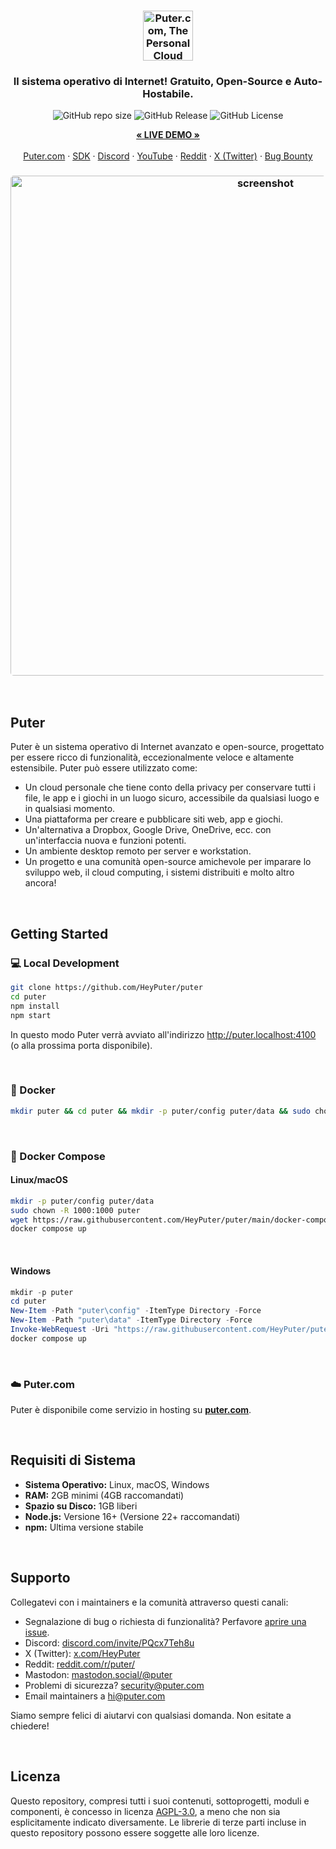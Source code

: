 <h3 align="center"><img width="80" alt="Puter.com, The Personal Cloud Computer: All your files, apps, and games in one place accessible from anywhere at any time." src="https://assets.puter.site/puter-logo.png"></h3>

<h3 align="center">Il sistema operativo di Internet! Gratuito, Open-Source e Auto-Hostabile.</h3>

<p align="center">
    <img alt="GitHub repo size" src="https://img.shields.io/github/repo-size/HeyPuter/puter"> <img alt="GitHub Release" src="https://img.shields.io/github/v/release/HeyPuter/puter?label=latest%20version"> <img alt="GitHub License" src="https://img.shields.io/github/license/HeyPuter/puter">
</p>
<p align="center">
    <a href="https://puter.com/"><strong>« LIVE DEMO »</strong></a>
    <br />
    <br />
    <a href="https://puter.com">Puter.com</a>
    ·
    <a href="https://docs.puter.com" target="_blank">SDK</a>
    ·
    <a href="https://discord.com/invite/PQcx7Teh8u">Discord</a>
    ·
    <a href="https://www.youtube.com/@EricsPuterVideos">YouTube</a>
    ·
    <a href="https://reddit.com/r/puter">Reddit</a>
    ·
    <a href="https://twitter.com/HeyPuter">X (Twitter)</a>
    ·
    <a href="https://hackerone.com/puter_h1b">Bug Bounty</a>
</p>

<h3 align="center"><img width="800" style="border-radius:5px;" alt="screenshot" src="https://assets.puter.site/puter.com-screenshot-3.webp"></h3>

<br/>

## Puter

Puter è un sistema operativo di Internet avanzato e open-source, progettato per essere ricco di funzionalità, eccezionalmente veloce e altamente estensibile. Puter può essere utilizzato come:

- Un cloud personale che tiene conto della privacy per conservare tutti i file, le app e i giochi in un luogo sicuro, accessibile da qualsiasi luogo e in qualsiasi momento.
- Una piattaforma per creare e pubblicare siti web, app e giochi.
- Un'alternativa a Dropbox, Google Drive, OneDrive, ecc. con un'interfaccia nuova e funzioni potenti. 
- Un ambiente desktop remoto per server e workstation. 
- Un progetto e una comunità open-source amichevole per imparare lo sviluppo web, il cloud computing, i sistemi distribuiti e molto altro ancora!

<br/>

## Getting Started


### 💻 Local Development

```bash
git clone https://github.com/HeyPuter/puter
cd puter
npm install
npm start
```

In questo modo Puter verrà avviato all'indirizzo http://puter.localhost:4100 (o alla prossima porta disponibile).

<br/>

### 🐳 Docker


```bash
mkdir puter && cd puter && mkdir -p puter/config puter/data && sudo chown -R 1000:1000 puter && docker run --rm -p 4100:4100 -v `pwd`/puter/config:/etc/puter -v `pwd`/puter/data:/var/puter  ghcr.io/heyputer/puter
```

<br/>


### 🐙 Docker Compose


#### Linux/macOS
```bash
mkdir -p puter/config puter/data
sudo chown -R 1000:1000 puter
wget https://raw.githubusercontent.com/HeyPuter/puter/main/docker-compose.yml
docker compose up
```
<br/>

#### Windows


```powershell
mkdir -p puter
cd puter
New-Item -Path "puter\config" -ItemType Directory -Force
New-Item -Path "puter\data" -ItemType Directory -Force
Invoke-WebRequest -Uri "https://raw.githubusercontent.com/HeyPuter/puter/main/docker-compose.yml" -OutFile "docker-compose.yml"
docker compose up
```
<br/>

### ☁️ Puter.com

Puter è disponibile come servizio in hosting su [**puter.com**](https://puter.com).

<br/>

## Requisiti di Sistema

- **Sistema Operativo:** Linux, macOS, Windows
- **RAM:** 2GB minimi (4GB raccomandati)
- **Spazio su Disco:** 1GB liberi
- **Node.js:** Versione 16+ (Versione 22+ raccomandati)
- **npm:** Ultima versione stabile

<br/>

## Supporto

Collegatevi con i maintainers e la comunità attraverso questi canali:

- Segnalazione di bug o richiesta di funzionalità? Perfavore [aprire una issue](https://github.com/HeyPuter/puter/issues/new/choose).
- Discord: [discord.com/invite/PQcx7Teh8u](https://discord.com/invite/PQcx7Teh8u)
- X (Twitter): [x.com/HeyPuter](https://x.com/HeyPuter)
- Reddit: [reddit.com/r/puter/](https://www.reddit.com/r/puter/)
- Mastodon: [mastodon.social/@puter](https://mastodon.social/@puter)
- Problemi di sicurezza? [security@puter.com](mailto:security@puter.com)
- Email maintainers a [hi@puter.com](mailto:hi@puter.com)

Siamo sempre felici di aiutarvi con qualsiasi domanda. Non esitate a chiedere!

<br/>


##  Licenza

Questo repository, compresi tutti i suoi contenuti, sottoprogetti, moduli e componenti, è concesso in licenza [AGPL-3.0](https://github.com/HeyPuter/puter/blob/main/LICENSE.txt), a meno che non sia esplicitamente indicato diversamente. Le librerie di terze parti incluse in questo repository possono essere soggette alle loro licenze.

<br/>

